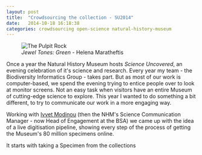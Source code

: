```yaml
---
layout: post
title:  "Crowdsourcing the collection - SU2014"
date:   2014-10-18 16:18:38
categories: crowdsourcing open-science natural-history-museum
---
```

<figure>
  <img src="{{ site.baseurl }}/assets/beetles.jpg" alt="The Pulpit Rock">
  <figcaption><em>Jewel Tones: Green</em> - Helena Maratheftis</figcaption>
</figure>
Once a year the Natural History Museum hosts <em>Science Uncovered</em>, an evening celebration of it's science and research.  Every year my team - the Biodiversity Informatics Group - takes part. But as most of our work is computer-based, we spend the evening trying to entice people over to look at monitor screens. Not an easy task when visitors have an entire Museum of cutting-edge science to explore. 
This year I wanted to do something a bit different, to try to communicate our work in a more engaging way.

Working with <a href="https://twitter.com/ivvetm">Ivvet Modinou</a> (then the NHM's Science Communication Manager - now Head of Engagement at the BSA) we came up with the idea of a live digitisation pipeline, showing every step of the process of getting the Museum's 80 million specimens online.       
 
It starts with taking a Specimen from the collections




